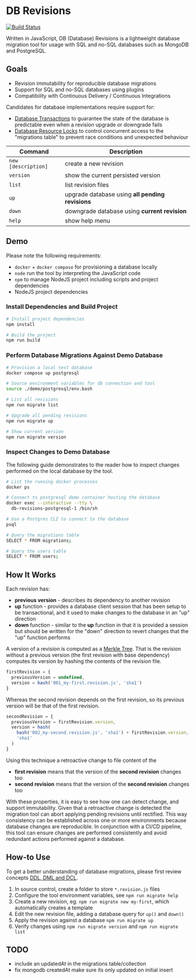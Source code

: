 DB Revisions
============

[![Build Status](https://github.com/eddiecorrigall/db-revisions/actions/workflows/main.yml/badge.svg)](https://github.com/eddiecorrigall/db-revisions/actions/workflows/main.yml)

Written in JavaScript, DB (Database) Revisions is a lightweight database migration tool for usage with SQL and no-SQL databases such as MongoDB and PostgreSQL.

## Goals
- Revision immutability for reproducible database migrations
- Support for SQL and no-SQL databases using plugins
- Compatibility with Continuous Delivery / Continuous Integrations

Candidates for database implementations require support for:
- [Database Transactions](https://en.wikipedia.org/wiki/Database_transaction) to guarantee the state of the database is predictable even when a revision upgrade or downgrade fails
- [Database Resource Locks](https://www.postgresql.org/docs/current/explicit-locking.html) to control concurrent access to the "migrations table" to prevent race conditions and unexpected behaviour

| Command             | Description                                      |
| ------------------- | ------------------------------------------------ |
| `new [description]` | create a new revision                            |
| `version`           | show the current persisted version               |
| `list`              | list revision files                              |
| `up`                | upgrade database using **all pending revisions** |
| `down`              | downgrade database using **current revision**    |
| `help`              | show help menu                                   |

## Demo

Please note the following requirements:
- `docker` + `docker compose` for provisioning a database locally
- `node` run the tool by interpreting the JavaScript code
- `npm` to manage NodeJS project including scripts and project dependencies
- NodeJS project dependencies

### Install Dependencies and Build Project

```bash
# Install project dependencies
npm install

# Build the project
npm run build
```

### Perform Database Migrations Against Demo Database

```bash
# Provision a local test database
docker compose up postgresql

# Source environment variables for db connection and tool 
source ./demo/postgresql/env.bash

# List all revisions
npm run migrate list

# Upgrade all pending revisions
npm run migrate up

# Show current version
npm run migrate version
```

### Inspect Changes to Demo Database

The following guide demonstrates to the reader how to inspect changes performed on the local database by the tool.

```bash
# List the running docker processes
docker ps

# Connect to postgresql demo container hosting the database
docker exec --interactive --tty \
  db-revisions-postgresql-1 /bin/sh

# Use a Postgres CLI to connect to the database
psql

# Query the migrations table
SELECT * FROM migrations;

# Query the users table
SELECT * FROM users;
```

## How It Works

Each revision has:
- **previous version** - describes its dependency to another revision
- **up** function - provides a database client session that has been setup to be transactional, and it used to make changes to the database in an "up" direction
- **down** function - similar to the **up** function in that it is provided a session but should be written for the "down" direction to revert changes that the "up" function performs

A version of a revision is computed as a [Merkle Tree](https://en.wikipedia.org/wiki/Merkle_tree). That is the revision without a previous version (the first revision with base dependency) computes its version by hashing the contents of the revision file.

```javascript
firstRevision = {
  previousVersion = undefined,
  version = hash('001_my-first.revision.js', 'sha1')
}
```

Whereas the second revision depends on the first revision, so its previous version will be that of the first revision.

```javascript
secondRevision = {
  previousVersion = firstRevision.version,
  version = hash(
    hash('002_my-second.revision.js', 'sha1') + firstRevision.version,
    'sha1'
  )
}
```

Using this technique a retroactive change to file content of the
- **first revision** means that the version of the **second revision** changes too
- **second revision** means that the version of the **second revision** changes too

With these properties, it is easy to see how one can detect change, and support immutability. Given that a retroactive change is detected the migration tool can abort applying pending revisions until rectified. This way consistency can be established across one or more environments because database changes are reproducible. In conjunction with a CI/CD pipeline, this tool can ensure changes are performed consistently and avoid redundant actions performed against a database.

## How-to Use

To get a better understanding of database migrations, please first review concepts [DDL, DML and DCL](https://www.w3schools.in/mysql/ddl-dml-dcl/).

1. In source control, create a folder to store `*.revision.js` files
2. Configure the tool environment variables, see `npm run migrate help`
3. Create a new revision, eg. `npm run migrate new my-first`, which automatically creates a template
4. Edit the new revision file, adding a database query for `up()` and `down()`
5. Apply the revision against a database `npm run migrate up`
6. Verify changes using `npm run migrate version` and `npm run migrate list`

## TODO
- include an updatedAt in the migrations table/collection
- fix mongodb createdAt make sure its only updated on initial insert
